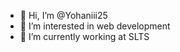 - 👋 Hi, I’m @Yohaniii25
- 👀 I’m interested in web development
- 🌱 I’m currently working at SLTS 


<!---
Yohaniii25/Yohaniii25 is a ✨ special ✨ repository because its `README.md` (this file) appears on your GitHub profile.
You can click the Preview link to take a look at your changes.- 💞️ I’m looking to collaborate on ...
- 📫 How to reach me ...
--->

